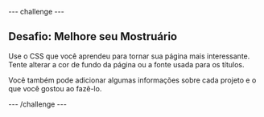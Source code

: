\--- challenge \---

## Desafio: Melhore seu Mostruário

Use o CSS que você aprendeu para tornar sua página mais interessante. Tente alterar a cor de fundo da página ou a fonte usada para os títulos.

Você também pode adicionar algumas informações sobre cada projeto e o que você gostou ao fazê-lo.

\--- /challenge \---